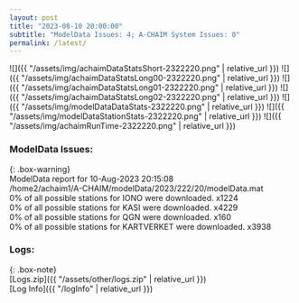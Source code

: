 ```yaml
---
layout: post
title: "2023-08-10 20:00:00"
subtitle: "ModelData Issues: 4; A-CHAIM System Issues: 0"
permalink: /latest/
---
```


![]({{ "/assets/img/achaimDataStatsShort-2322220.png" | relative_url }})
![]({{ "/assets/img/achaimDataStatsLong00-2322220.png" | relative_url }})
![]({{ "/assets/img/achaimDataStatsLong01-2322220.png" | relative_url }})
![]({{ "/assets/img/achaimDataStatsLong02-2322220.png" | relative_url }})
![]({{ "/assets/img/modelDataDataStats-2322220.png" | relative_url }})
![]({{ "/assets/img/modelDataStationStats-2322220.png" | relative_url }})
![]({{ "/assets/img/achaimRunTime-2322220.png" | relative_url }})


### ModelData Issues:  
  
{: .box-warning}  
 ModelData report for 10-Aug-2023 20:15:08   
 /home2/achaim1/A-CHAIM/modelData/2023/222/20/modelData.mat   
 0% of all possible stations for IONO were downloaded. x1224   
 0% of all possible stations for KASI were downloaded. x4229   
 0% of all possible stations for QGN were downloaded. x160   
 0% of all possible stations for KARTVERKET were downloaded. x3938   
  


### Logs:  
  
{: .box-note}  
[Logs.zip]({{ "/assets/other/logs.zip" | relative_url }})  
[Log Info]({{ "/logInfo" | relative_url }})  
